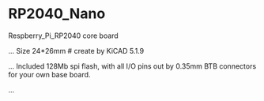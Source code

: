 # RP2040_Nano
Respberry_Pi_RP2040 core board

... Size 24*26mm # create by KiCAD 5.1.9

... Included 128Mb spi flash, with all I/O pins out by 0.35mm BTB connectors for your own base board.

... 
